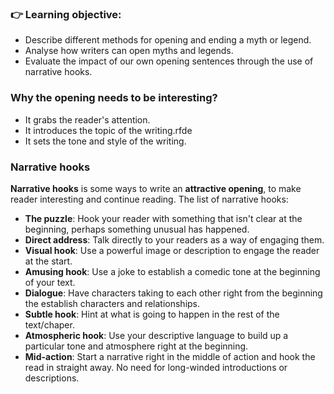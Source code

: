 ### 👉 Learning objective:
- Describe different methods for opening and ending a myth or legend.
- Analyse how writers can open myths and legends.
- Evaluate the impact of our own opening sentences through the use of narrative hooks.

### Why the opening needs to be interesting?
* It grabs the reader's attention.
* It introduces the topic of the writing.rfde
* It sets the tone and style of the writing.

### Narrative hooks
**Narrative hooks** is some ways to write an **attractive opening**, to make reader interesting and continue reading.
The list of narrative hooks:
- **The puzzle**: Hook your reader with something that isn't clear at the beginning, perhaps something unusual has happened.
- **Direct address**: Talk directly to your readers as a way of engaging them.
- **Visual hook**: Use a powerful image or description to engage the reader at the start.
- **Amusing hook**: Use a joke to establish a comedic tone at the beginning of your text.
- **Dialogue**: Have characters taking to each other right from the beginning the establish characters and relationships.
- **Subtle hook**: Hint at what is going to happen in the rest of the text/chaper.
- **Atmospheric hook**: Use your descriptive language to build up a particular tone and atmosphere right at the beginning.
- **Mid-action**: Start a narrative right in the middle of action and hook the read in straight away. No need for long-winded introductions or descriptions.